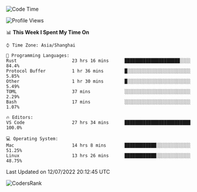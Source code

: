 <!--START_SECTION:waka-->
![Code Time](http://img.shields.io/badge/Code%20Time-1%2C491%20hrs%2031%20mins-blue)

![Profile Views](http://img.shields.io/badge/Profile%20Views-11-blue)

📊 **This Week I Spent My Time On** 

```text
⌚︎ Time Zone: Asia/Shanghai

💬 Programming Languages: 
Rust                     23 hrs 16 mins      █████████████████████░░░░   84.4% 
Protocol Buffer          1 hr 36 mins        █░░░░░░░░░░░░░░░░░░░░░░░░   5.85% 
Other                    1 hr 30 mins        █░░░░░░░░░░░░░░░░░░░░░░░░   5.49% 
TOML                     37 mins             ░░░░░░░░░░░░░░░░░░░░░░░░░   2.29% 
Bash                     17 mins             ░░░░░░░░░░░░░░░░░░░░░░░░░   1.07%

🔥 Editors: 
VS Code                  27 hrs 34 mins      █████████████████████████   100.0%

💻 Operating System: 
Mac                      14 hrs 8 mins       ████████████░░░░░░░░░░░░░   51.25% 
Linux                    13 hrs 26 mins      ████████████░░░░░░░░░░░░░   48.75%

```


 Last Updated on 12/07/2022 20:12:45 UTC
<!--END_SECTION:waka-->

![CodersRank](https://cr-skills-chart-widget.azurewebsites.net/api/api?username=BugenZhao&padding=16&tooltip=true&branding=false&sort-by-score=true&skills=Rust%2C%20Swift%2C%20C%2C%20TypeScript%2C%20Java%2C%20Go%2C%20Dart%2C%20C%2B%2B%2C%20Python%2C%20Assembly%2C%20Shell%2C%20Kotlin)
